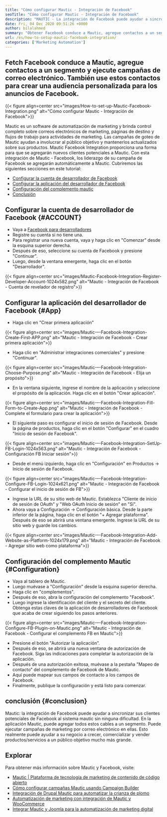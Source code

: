 ```yaml
---
title: "Cómo configurar Mautic - Integración de Facebook" 
seoTitle: "Cómo configurar Mautic - Integración de Facebook" 
description: "MAUTIC - La integración de Facebook puede ayudar a sincronizar sus clientes potenciales de Facebook al sistema mautic sin ninguna dificultad y luego usarlos en campañas de marketing." 
date: Fri, 04 Dec 2020 09:51:26 +0000
author: bilalahmed
summary: "Obtener Facebook conduce a Mautic, agregue contactos a un segmento y ejecute campañas de correo electrónico. También use estos contactos para crear una audiencia personalizada para los anuncios de Facebook." 
url: /es/how-to-setup-mautic-facebook-integration/
categories: ['Marketing Automation']
---
```


## Fetch Facebook conduce a Mautic, agregue contactos a un segmento y ejecute campañas de correo electrónico. También use estos contactos para crear una audiencia personalizada para los anuncios de Facebook.

{{< figure align=center src="images/How-to-set-up-Mautic-Facebook-Integration.png" alt="Cómo configurar Mautic - Integración de Facebook">}}

Mautic es un software de automatización de marketing y brinda control completo sobre correos electrónicos de marketing, páginas de destino y flujos de trabajo para actividades de marketing. Las campañas de goteo de Mautic ayudan a involucrar al público objetivo y mantenerlos actualizados sobre sus productos. Mautic Facebook Integration proporciona una forma para que se agregarán nuevos clientes potenciales a Mautic. Con esta integración de Mautic - Facebook, los liderazgo de su campaña de Facebook se agregarán automáticamente a Mautic.
Cubriremos las siguientes secciones en este tutorial:
  * [Configurar la cuenta de desarrollador de Facebook][1]
  * [Configurar la aplicación del desarrollador de Facebook][2]
  * [Configuración del complemento mautic][3]
  * [Conclusión][4]

## Configurar la cuenta de desarrollador de Facebook   {#ACCOUNT}
  * Vaya a [Facebook para desarrolladores][5]
  * Registre su cuenta si no tiene una.
  * Para registrar una nueva cuenta, vaya y haga clic en "Comenzar" desde la esquina superior derecha.
  * Después de eso, seleccione su cuenta de Facebook y presione "Continuar".
  * Luego, desde la ventana emergente, haga clic en el botón "Desarrollador".

{{< figure align=center src="images/Mautic-Facebook-Integration-Register-Developer-Account-1024x582.png" alt="Mautic - Integración de Facebook - Cuenta de revelador de registro">}}


## Configurar la aplicación del desarrollador de Facebook   {#App}
  * Haga clic en "Crear primera aplicación"

{{< figure align=center src="images/Mautic-–-Facebook-Integration-Create-First-APP.png" alt="Mautic - Integración de Facebook - Crear primera aplicación">}}

  * Haga clic en "Administrar integraciones comerciales" y presione "Continuar".

{{< figure align=center src="images/Mautic-–-Facebook-Integration-Choose-Purpose.png" alt="Mautic - Integración de Facebook - Elija un propósito">}}

  * En la ventana siguiente, ingrese el nombre de la aplicación y seleccione el propósito de la aplicación. Haga clic en el botón "Crear aplicación".

{{< figure align=center src="images/Mautic-–-Facebook-Integration-Fill-Form-to-Create-App.png" alt="Mautic - Integración de Facebook - Complete el formulario para crear la aplicación">}}

  * El siguiente paso es configurar el inicio de sesión de Facebook. Desde la página de productos, haga clic en el botón "Configurar" en el cuadro "Inicio de sesión de Facebook".

{{< figure align=center src="images/Mautic-–-Facebook-Integration-SetUp-FB-Login-1024x563.png" alt="Mautic - Integración de Facebook - Configuración FB Iniciar sesión">}}

  * Desde el menú izquierdo, haga clic en "Configuración" en Productos -> Inicio de sesión de Facebook.

{{< figure align=center src="images/Mautic-–-Facebook-Integration-Configure-FB-Login-1024x621.png" alt="Mautic - Integración de Facebook - Configurar el inicio de sesión de FB">}}

  * Ingrese la URL de su sitio web de Mautic. Establezca "Cliente de inicio de sesión de OAuth" y "Web OAuth Inicio de sesión" en "Sí".
  * Ahora vaya a Configuración -> Configuración básica. Desde la parte inferior de la página, haga clic en el botón "+ Agregar plataforma". Después de eso se abrirá una ventana emergente. Ingrese la URL de su sitio web y guarde los cambios.

{{< figure align=center src="images/Mautic-–-Facebook-Integration-Add-Website-as-Platform-1024x179.png" alt="Mautic - Integración de Facebook - Agregar sitio web como plataforma">}}


## Configuración del complemento Mautic   {#Configuration}
  * Vaya al tablero de Mautic.
  * Luego muévase a "Configuración" desde la esquina superior derecha.
  * Haga clic en "complementos".
  * Después de eso, abra la configuración del complemento "Facebook".
  * Luego ingrese la identificación del cliente y el secreto del cliente. Obtenga estas claves de la aplicación de desarrolladores de Facebook que acaba de crear siguiendo los pasos anteriores.

{{< figure align=center src="images/Mautic-–-Facebook-Integration-Configure-FB-Plugin-on-Mautic.png" alt="Mautic - Integración de Facebook - Configurar el complemento FB en Mautic">}}

  * Presione el botón "Autorizar la aplicación".
  * Después de eso, se abrirá una nueva ventana de autorización de Facebook. Siga las indicaciones para completar la autorización de la aplicación.
  * Después de una autorización exitosa, muévase a la pestaña "Mapeo de contacto" del complemento de Facebook de Mautic.
  * Aquí puede mapear sus campos de contacto a los campos de Facebook.
  * Finalmente, publique la configuración y está listo para comenzar.

## conclusión   {#conclusion}
Mautic: la integración de Facebook puede ayudar a sincronizar sus clientes potenciales de Facebook al sistema mautic sin ninguna dificultad. En la aplicación Mautic, puede agregar todos estos cables a un segmento. Puede ejecutar campañas de marketing por correo electrónico en ellas. Esto realmente puede ayudar a su negocio a crecer, comercializar y vender productos/servicios a un público objetivo mucho más grande.

## Explorar
Para obtener más información sobre Mautic y Facebook, visite:
  * [Mautic | Plataforma de tecnología de marketing de contenido de código abierto][6]
  * [Cómo configurar campañas Mautic usando Campaign Builder][7]
  * [Integración de Drupal Mautic para automatizar la crianza de plomo][8]
  * [Automatización de marketing con integración de Mautic y WooCommerce][9]
  * [Integrar Mautic y Joomla para la automatización de marketing digital][10]

  
[1]: #account
[2]: #app
[3]: #configuration
[4]: #conclusion
[5]: https://developers.facebook.com/docs/apps#register
[6]: https://products.containerize.com/marketing-automation/mautic
[7]: https://blog.containerize.com/marketing-automation/how-to-setup-marketing-campaigns-using-mautic-campaign-builder/
[8]: https://blog.containerize.com/content-management/drupal-tutorial-automate-lead-growth-with-drupal-mautic/
[9]: https://blog.containerize.com/blogging/marketing-automation-using-mautic-and-wordpress-woocommerce/
[10]: https://blog.containerize.com/content-management/integrate-mautic-with-joomla-for-marketing-automation/
